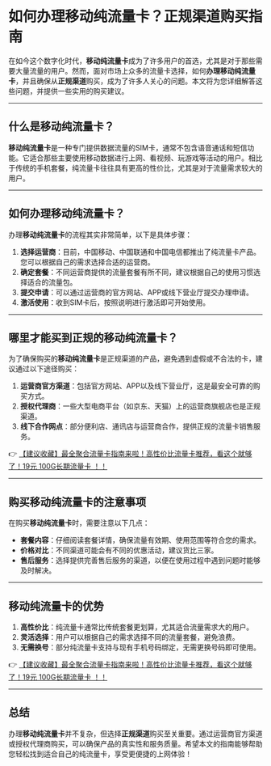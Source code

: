 # 如何办理移动纯流量卡？正规渠道购买指南

在如今这个数字化时代，**移动纯流量卡**成为了许多用户的首选，尤其是对于那些需要大量流量的用户。然而，面对市场上众多的流量卡选择，如何**办理移动纯流量卡**，并且确保从**正规渠道**购买，成为了许多人关心的问题。本文将为您详细解答这些问题，并提供一些实用的购买建议。

---

## 什么是移动纯流量卡？

**移动纯流量卡**是一种专门提供数据流量的SIM卡，通常不包含语音通话和短信功能。它适合那些主要使用移动数据进行上网、看视频、玩游戏等活动的用户。相比于传统的手机套餐，纯流量卡往往具有更高的性价比，尤其是对于流量需求较大的用户。

---

## 如何办理移动纯流量卡？

办理**移动纯流量卡**的流程其实非常简单，以下是具体步骤：

1. **选择运营商**：目前，中国移动、中国联通和中国电信都推出了纯流量卡产品。您可以根据自己的需求选择合适的运营商。
2. **确定套餐**：不同运营商提供的流量套餐有所不同，建议根据自己的使用习惯选择适合的流量包。
3. **提交申请**：可以通过运营商的官方网站、APP或线下营业厅提交办理申请。
4. **激活使用**：收到SIM卡后，按照说明进行激活即可开始使用。

---

## 哪里才能买到正规的移动纯流量卡？

为了确保购买的**移动纯流量卡**是正规渠道的产品，避免遇到虚假或不合法的卡，建议通过以下途径购买：

1. **运营商官方渠道**：包括官方网站、APP以及线下营业厅，这是最安全可靠的购买方式。
2. **授权代理商**：一些大型电商平台（如京东、天猫）上的运营商旗舰店也是正规渠道。
3. **线下合作网点**：部分便利店、通讯店与运营商合作，提供正规的流量卡销售服务。

👉 [【建议收藏】最全聚合流量卡指南来啦！高性价比流量卡推荐，看这个就够了！19元 100G长期流量卡 ！！](https://bit.ly/Liuliangka)

---

## 购买移动纯流量卡的注意事项

在购买**移动纯流量卡**时，需要注意以下几点：

- **套餐内容**：仔细阅读套餐详情，确保流量有效期、使用范围等符合您的需求。
- **价格对比**：不同渠道可能会有不同的优惠活动，建议货比三家。
- **售后服务**：选择提供完善售后服务的渠道，以便在使用过程中遇到问题时能够及时解决。

---

## 移动纯流量卡的优势

1. **高性价比**：纯流量卡通常比传统套餐更划算，尤其适合流量需求大的用户。
2. **灵活选择**：用户可以根据自己的需求选择不同的流量套餐，避免浪费。
3. **无需换号**：部分纯流量卡支持与现有手机号码绑定，无需更换号码即可使用。

👉 [【建议收藏】最全聚合流量卡指南来啦！高性价比流量卡推荐，看这个就够了！19元 100G长期流量卡 ！！](https://bit.ly/Liuliangka)

---

## 总结

办理**移动纯流量卡**并不复杂，但选择**正规渠道**购买至关重要。通过运营商官方渠道或授权代理商购买，可以确保产品的真实性和服务质量。希望本文的指南能够帮助您轻松找到适合自己的纯流量卡，享受更便捷的上网体验！